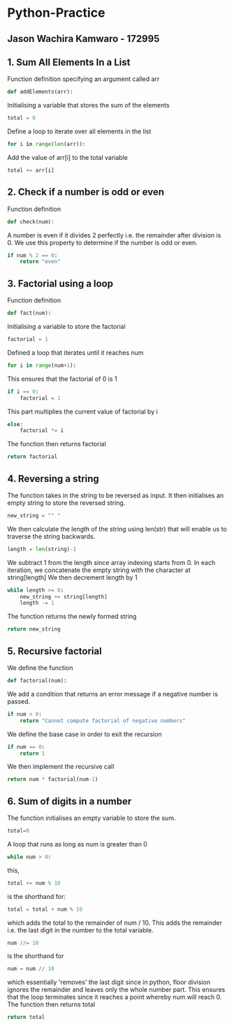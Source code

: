# Python-Practice
## Jason Wachira Kamwaro - 172995
## 1. Sum All Elements In a List
Function definition specifying an argument called arr
```python
def addElements(arr):
```
Initialising a variable that stores the sum of the elements
```python
total = 0
```
Define a loop to iterate over all elements in the list
```python
for i in range(len(arr)):
```
Add the value of arr[i] to the total variable
```python
total += arr[i]
```
## 2. Check if a number is odd or even
Function definition
```python
def check(num):
```
A number is even if it divides 2 perfectly i.e. the remainder after division is 0. We use this property to determine if the number is odd or even.
```python
if num % 2 == 0:
    return "even"
```
## 3. Factorial using a loop
Function definition
```python
def fact(num):
```
Initialising a variable to store the factorial
```python
factorial = 1
```
Defined a loop that iterates until it reaches num
```python
for i in range(num+1):
```
This ensures that the factorial of 0 is 1

```python
if i == 0:
    factorial = 1
```
This part multiplies the current value of factorial by i
```python
else:
    factorial *= i
```
The function then returns factorial
```python
return factorial
```
## 4. Reversing a string
The function takes in the string to be reversed as input.
It then initialises an empty string to store the reversed string.

``` python 
new_string = "" "
```


We then calculate the length of the string using len(str) that will enable us to traverse the string backwards.

```python
length = len(string)-1 
 ```
We subtract 1 from the length since array indexing starts from 0.
In each iteration, we concatenate the empty string with the character at string[length]
We then decrement length by 1
```python
while length >= 0:
    new_string += string[length]
    length -= 1
```
The function returns the newly formed string

````python
return new_string
````

## 5. Recursive factorial
We define the function
```python
def factorial(num):
```
We add a condition that returns an error message if a negative number is passed.
```python
if num < 0:
    return "Cannot compute factorial of negative numbers"
```
We define the base case in order to exit the recursion
```python
if num == 0:
    return 1
```
We then implement the recursive call
```python
return num * factorial(num-1)
```

## 6. Sum of digits in a number
The function initialises an empty variable to store the sum.
```python
total=0
``` 

A loop that runs as long as num is greater than 0


```python 
while num > 0:
```

this,

```python
total += num % 10
```

is the shorthand for:

```python
total = total + num % 10
```

which adds the total to the remainder of num / 10. This adds the remainder i.e. the last digit in the number to the total variable.

```python
num //= 10 
``` 

is the shorthand for 

```python
num = num // 10
```

which essentially 'removes' the last digit since in python, floor division ignores the remainder and leaves only the whole number part.
This ensures that the loop terminates since it reaches a point whereby num will reach 0.
The function then returns total

```python
return total
```
